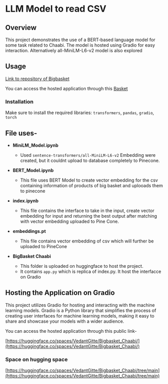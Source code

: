 # LLM Model to read CSV

## Overview
This project demonstrates the use of a BERT-based language model for some task related to Chaabi. The model is hosted using Gradio for easy interaction. Alternatively all-MiniLM-L6-v2 model is also explored

## Usage

[Link to repository of Bigbasket](https://huggingface.co/spaces/VedantGitte/Bigbasket_Chaabi/tree/main)


You can access the hosted application through this [Basket](https://huggingface.co/spaces/VedantGitte/Bigbasket_Chaabi)

### Installation
Make sure to install the required libraries:
``transformers``, ``pandas``, ``gradio``, ``torch``


## File uses-

* **MiniLM_Model.ipynb**
   * Used ``sentence-transformers/all-MiniLM-L6-v2``
Embedding were created, but it couldnt upload to database completely to Pinecone.

* **BERT_Model.ipynb**
  * This file uses BERT Model to create vector embedding for the csv containing information of products of big basket and uplooads them to pinecone
  
* **index.ipynb**
  * This file contains the interface to take in the input, create vector embedding for input and returning the best output after matching with vector embedding uploaded to Pine Cone.

* **embeddings.pt**
  * This file contains vector embedding of csv which will further be uploaded to PineCone
    
* **BigBasket Chaabi**
  * This folder is uploaded on huggingface to host the project.
  * It contains ```app.py``` which is replica of index.py. It host the interfacce on Gradio
  
## Hosting the Application on Gradio
This project utilizes Gradio for hosting and interacting with the machine learning models. Gradio is a Python library that simplifies the process of creating user interfaces for machine learning models, making it easy to share and showcase your models with a wider audience.

You can access the hosted application through this public link-

[https://huggingface.co/spaces/VedantGitte/Bigbasket_Chaabi/](https://huggingface.co/spaces/VedantGitte/Bigbasket_Chaabi/)

### Space on hugging space
[https://huggingface.co/spaces/VedantGitte/Bigbasket_Chaabi/tree/main](https://huggingface.co/spaces/VedantGitte/Bigbasket_Chaabi/tree/main)



